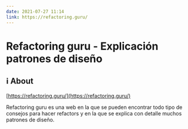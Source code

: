 ```yaml
---
date: 2021-07-27 11:14
link: https://refactoring.guru/
---
```


# Refactoring guru - Explicación patrones de diseño

## ℹ️ About

[https://refactoring.guru/](https://refactoring.guru/)

Refactoring guru es una web en la que se pueden encontrar todo tipo de consejos para hacer refactors y en la que se explica con detalle muchos patrones de diseño.


